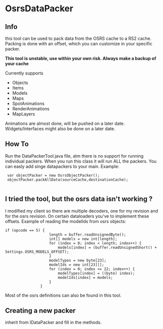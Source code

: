 # OsrsDataPacker

## Info
this tool can be used to pack data from the OSRS cache to a RS2 cache.
Packing is done with an offset, which you can customize in your specific packer. 

**This tool is unstable, use within your own risk. Always make a backup of your cache**

Currently supports
 - Objects
 - Items
 - Models
 - Maps
 - SpotAnimations
 - RenderAnimations
 - MapLayers
 
 Animations are almost done, will be pushed on a later date.
 Widgets/Interfaces might also be done on a later date.
## How To

Run the DataPackerTool.java file, atm there is no support for running individual packers. When you run this class it will run ALL the packers.
You can easly add singe datapackers to your main. Example:
```
 var objectPacker = new OsrsObjectPacker();
 objectPacker.packAllData(sourceCache,destinationCache);
 
```

## I tried the tool, but the osrs data isn't working ? 
I modified my client so there are multiple decoders, one for my revision and for the osrs revision.
On certain dataloaders you've to implement these offsets. Example of reading the modelIds from osrs objects:
```
if (opcode == 5) {
					length = buffer.readUnsignedByte();
					int[] models = new int[length];
					for (index = 0; index < length; index++) {
						models[index] = (buffer.readUnsignedShort() + Settings.OSRS_MODELS_OFFSET);
					}
					modelTypes = new byte[23];
					modelIds = new int[23][];
					for (index = 0; index <= 22; index++) {
						modelTypes[index] = ((byte) index);
						modelIds[index] = models;
					}
				}
```
 
Most of the osrs definitions can also be found in this tool.

## Creating a new packer
inherit from IDataPacker and fill in the methods.
